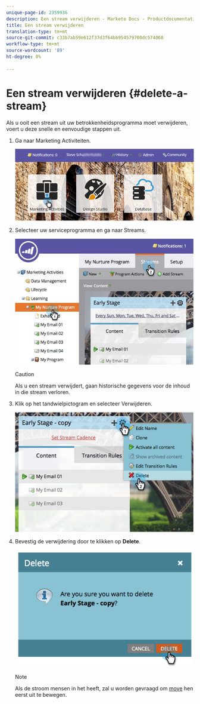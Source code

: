 ```yaml
---
unique-page-id: 2359936
description: Een stream verwijderen - Marketo Docs - Productdocumentatie
title: Een stream verwijderen
translation-type: tm+mt
source-git-commit: c33b7ab59e612f37d3f64bb954579700dc574068
workflow-type: tm+mt
source-wordcount: '89'
ht-degree: 0%

---
```



# Een stream verwijderen {#delete-a-stream}

Als u ooit een stream uit uw betrokkenheidsprogramma moet verwijderen, voert u deze snelle en eenvoudige stappen uit.

1. Ga naar Marketing Activiteiten.

   ![](assets/login-marketing-activities-1.png)

1. Selecteer uw serviceprogramma en ga naar Streams.

   ![](assets/cloneasteam-2.jpg)

   >[!CAUTION]
   >
   >Als u een stream verwijdert, gaan historische gegevens voor de inhoud in die stream verloren.

1. Klik op het tandwielpictogram en selecteer Verwijderen.

   ![](assets/image2014-9-15-17-3a47-3a27.png)

1. Bevestig de verwijdering door te klikken op **Delete**.

   ![](assets/image2014-9-15-17-3a47-3a31.png)

   >[!NOTE]
   >
   >Als de stroom mensen in het heeft, zal u worden gevraagd om [move](../../../../product-docs/core-marketo-concepts/smart-campaigns/program-flow-actions/change-engagement-program-stream.md) hen eerst uit te bewegen.

